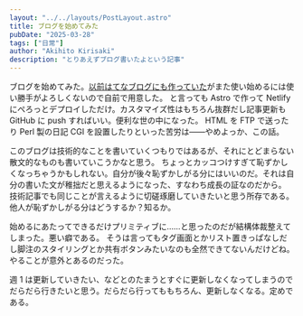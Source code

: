 ```yaml
---
layout: "../../layouts/PostLayout.astro"
title: ブログを始めてみた
pubDate: "2025-03-28"
tags: ["日常"]
author: "Akihito Kirisaki"
description: "とりあえずブログ書いたよという記事"
---
```

ブログを始めてみた。[以前はてなブログにも作っていた](https://kirisaki.hateblo.jp/)がまた使い始めるには使い勝手がよろしくないので自前で用意した。
と言っても Astro で作って Netlify にぺろっとデプロイしただけ。カスタマイズ性はもちろん抜群だし記事更新も GitHub に push すればいい。便利な世の中になった。
HTML を FTP で送ったり Perl 製の日記 CGI を設置したりといった苦労は――やめよっか、この話。

このブログは技術的なことを書いていくつもりではあるが、それにとどまらない散文的なものも書いていこうかなと思う。
ちょっとカッコつけすぎて恥ずかしくなっちゃうかもしれない。自分が後々恥ずかしがる分にはいいのだ。それは自分の書いた文が稚拙だと思えるようになった、すなわち成長の証なのだから。
技術記事でも同じことが言えるように切磋琢磨していきたいと思う所存である。
他人が恥ずかしがる分はどうするか？知るか。

始めるにあたってできるだけプリミティブに……と思ったのだが結構体裁整えてしまった。悪い癖である。
そうは言ってもタグ画面とかリスト置きっぱなしだし脚注のスタイリングとか共有ボタンみたいなのも全然できてないんだけどね。
やることが意外とあるのだった。

週 1 は更新していきたい、などとのたまうとすぐに更新しなくなってしまうのでだらだら行きたいと思う。だらだら行ってももちろん、更新しなくなる。定めである。
